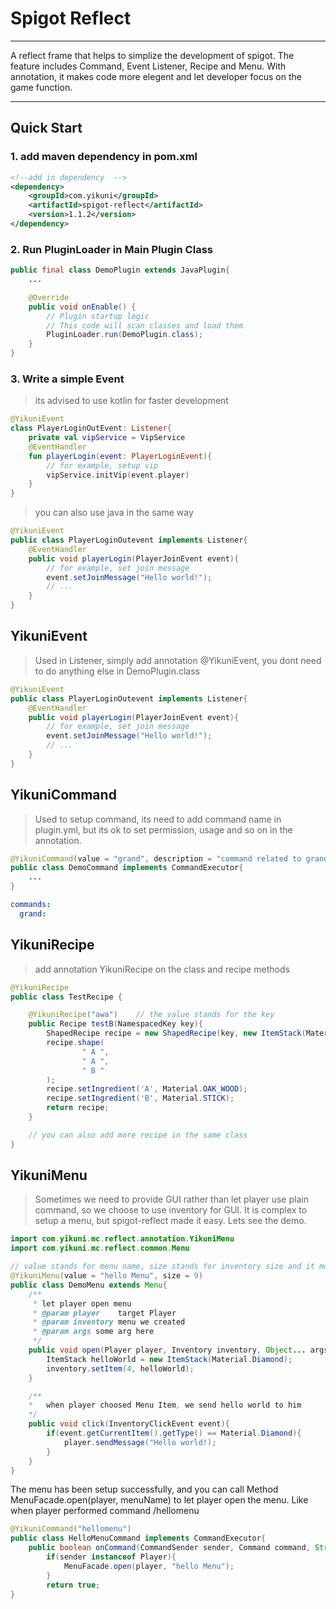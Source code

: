# Spigot Reflect
---

A reflect frame that helps to simplize the development of spigot. The feature includes Command, Event Listener, Recipe and Menu. With annotation, it makes code more elegent and let developer focus on the game function.

---

## Quick Start
### 1. add maven dependency in pom.xml
```xml
<!--add in dependency  -->
<dependency>
    <groupId>com.yikuni</groupId>
    <artifactId>spigot-reflect</artifactId>
    <version>1.1.2</version>
</dependency>
```
### 2. Run PluginLoader in Main Plugin Class
```java
public final class DemoPlugin extends JavaPlugin{
	...

    @Override
    public void onEnable() {
        // Plugin startup logic
        // This code will scan classes and load them
        PluginLoader.run(DemoPlugin.class);
    }
}
```
### 3. Write a simple Event
> its advised to use kotlin for faster development

```kotlin
@YikuniEvent
class PlayerLoginOutEvent: Listener{
    private val vipService = VipService
    @EventHandler
    fun playerLogin(event: PlayerLoginEvent){
        // for example, setup vip
        vipService.initVip(event.player)
    }
}
```
> you can also use java in the same way

```java
@YikuniEvent
public class PlayerLoginOutevent implements Listener{
	@EventHandler
    public void playerLogin(PlayerJoinEvent event){
        // for example, set join message
    	event.setJoinMessage("Hello world!");
        // ...
    }
}
```
## YikuniEvent
> Used in Listener, simply add annotation @YikuniEvent, you dont need to do anything else in DemoPlugin.class

```java
@YikuniEvent
public class PlayerLoginOutevent implements Listener{
	@EventHandler
    public void playerLogin(PlayerJoinEvent event){
        // for example, set join message
    	event.setJoinMessage("Hello world!");
        // ...
    }
}
```
## YikuniCommand
> Used to setup command, its need to add command name in plugin.yml, but its ok to set permission, usage and so on in the annotation.

```java
@YikuniCommand(value = "grand", description = "command related to grand", permission = "op", usage = "/command <GrandName> <PlayerName>")
public class DemoCommand implements CommandExecutor{
    ...
}
```
```yaml
commands:
  grand:
```
## YikuniRecipe
> add annotation YikuniRecipe on the class and recipe methods

```java
@YikuniRecipe
public class TestRecipe {

    @YikuniRecipe("awa")	// the value stands for the key
    public Recipe testB(NamespacedKey key){
        ShapedRecipe recipe = new ShapedRecipe(key, new ItemStack(Material.DIAMOND, 10));
        recipe.shape(
                " A ",
                " A ",
                " B "
        );
        recipe.setIngredient('A', Material.OAK_WOOD);
        recipe.setIngredient('B', Material.STICK);
        return recipe;
    }

    // you can also add more recipe in the same class
}

```
## YikuniMenu
> Sometimes we need to provide GUI rather than let player use plain command, so we choose to use inventory for GUI. It is complex to setup a menu, but spigot-reflect made it easy. Lets see the demo.

```java
import com.yikuni.mc.reflect.annotation.YikuniMenu
import com.yikuni.mc.reflect.common.Menu

// value stands for menu name, size stands for inventory size and it must be greater than 9
@YikuniMenu(value = "hello Menu", size = 9)
public class DemoMenu extends Menu{
	/**
     * let player open menu
     * @param player    target Player
     * @param inventory menu we created
     * @param args some arg here
     */
    public void open(Player player, Inventory inventory, Object... args){
        ItemStack helloWorld = new ItemStack(Material.Diamond);
        inventory.setItem(4, helloWorld);
    }

    /**
    *	when player choosed Menu Item, we send hello world to him
    */
    public void click(InventoryClickEvent event){
    	if(event.getCurrentItem().getType() == Material.Diamond){
        	player.sendMessage("Hello world!);
        }
    }
}
```
The menu has been setup successfully, and you can call Method MenuFacade.open(player, menuName) to let player open the menu.
Like when player performed command /hellomenu
```java
@YikuniCommand("hellomenu")
public class HelloMenuCommand implements CommandExecutor{
	public boolean onCommand(CommandSender sender, Command command, String label, String[] args){
        if(sender instanceof Player){
        	MenuFacade.open(player, "hello Menu");
        }
        return true;
}
```
